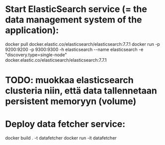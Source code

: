
# Start ElasticSearch service (= the data management system of the application):
docker pull docker.elastic.co/elasticsearch/elasticsearch:7.7.1
docker run -p 9200:9200 -p 9300:9300 -h elasticsearch --name elasticsearch -e "discovery.type=single-node" docker.elastic.co/elasticsearch/elasticsearch:7.7.1

# TODO: muokkaa elasticsearch clusteria niin, että data tallennetaan persistent memoryyn (volume)

# Deploy data fetcher service:
docker build . -t datafetcher
docker run -it datafetcher

